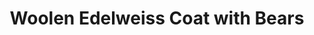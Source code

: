---
title: "Woolen Edelweiss Coat with Bears"
categories: ["Kids","Kids/Coats"]
images: ["./IMG_7855.JPG","./IMG_7856.JPG","./IMG_7857.JPG"]
---